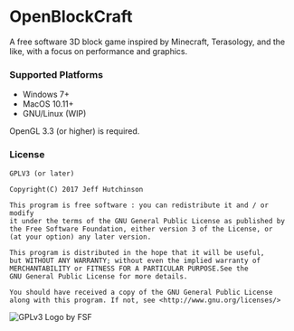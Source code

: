 # OpenBlockCraft
A free software 3D block game inspired by Minecraft, Terasology, and the like, with a focus on performance and graphics.

### Supported Platforms

- Windows 7+
- MacOS 10.11+
- GNU/Linux (WIP)

OpenGL 3.3 (or higher) is required.

### License

```
GPLV3 (or later)

Copyright(C) 2017 Jeff Hutchinson

This program is free software : you can redistribute it and / or modify
it under the terms of the GNU General Public License as published by
the Free Software Foundation, either version 3 of the License, or
(at your option) any later version.

This program is distributed in the hope that it will be useful,
but WITHOUT ANY WARRANTY; without even the implied warranty of
MERCHANTABILITY or FITNESS FOR A PARTICULAR PURPOSE.See the
GNU General Public License for more details.

You should have received a copy of the GNU General Public License
along with this program. If not, see <http://www.gnu.org/licenses/>
```
![GPLv3 Logo by FSF](https://www.gnu.org/graphics/lgplv3-147x51.png)